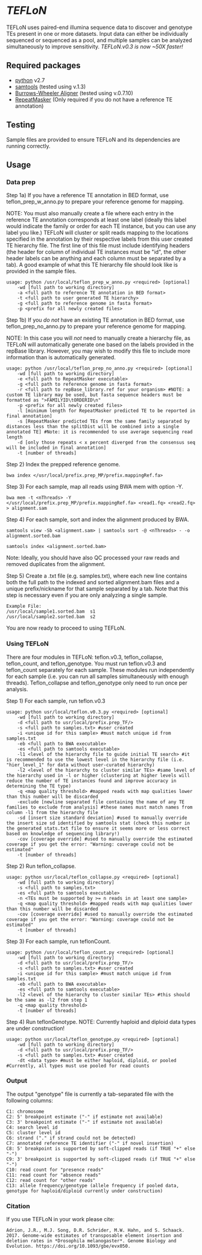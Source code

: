 *TEFLoN*
=======

TEFLoN uses paired-end illumina sequence data to discover and genotype TEs present in one or more datasets.
Input data can either be individually sequenced or sequenced as a pool, and multiple samples can be analyzed simultaneously to improve sensitivity.
*TEFLoN.v0.3 is now ~50X faster!*


## Required packages

* [python](www.python.org) v2.7
* [samtools](www.samtools.sourceforge.net) (tested using v.1.3)
* [Burrows-Wheeler Aligner](www.bio-bwa.sourceforge.net) (tested using v.0.7.10)
* [RepeatMasker](www.repeatmasker.org) (Only required if you do not have a reference TE annotation)

## Testing 
Sample files are provided to ensure TEFLoN and its dependencies are running correctly.

## Usage
### Data prep
Step 1a) If you have a reference TE annotation in BED format, use teflon_prep_w_anno.py to prepare your reference genome for mapping.

NOTE: You must also manually create a file where each entry in the reference TE annotation corresponds at least one label (ideally this label would indicate the family or order for each TE instance, but you can use any label you like.)
TEFLoN will cluster or split reads mapping to the locations specified in the annotation by their respective labels from this user created TE hierarchy file.
The first line of this file must include identifying headers (the header for column of individual TE instances must be "id", the other header labels can be anything and each column must be separated by a tab).
A good example of what this TE hierarchy file should look like is provided in the sample files.

```
usage: python /usr/local/teflon_prep_w_anno.py <required> [optional] 
    -wd [full path to working directory]
    -a <full path to reference TE annotation in BED format> 
    -t <full path to user generated TE hierarchy>
    -g <full path to reference genome in fasta format>
    -p <prefix for all newly created files>
```

Step 1b) If you *do not* have an existing TE annotation in BED format, use teflon_prep_no_anno.py to prepare your reference genome for mapping.

NOTE: In this case you will *not* need to manually create a hierarchy file, as TEFLoN will automatically generate one based on the labels provided in the repBase library. However, you may wish to modify this file to include more information than is automatically generated.

```
usage: python /usr/local/teflon_prep_no_anno.py <required> [optional] 
    -wd [full path to working directory]
    -e <full path to RepeatMasker executable> 
    -g <full path to reference genome in fasta format>
    -r <full path to repBase_library.ref for your organism> #NOTE: a custom TE library may be used, but fasta sequence headers must be formatted as ">FAMILYID\tORDERID\n" 
    -p <prefix for all newly created files>
    -l [minimum length for RepeatMasker predicted TE to be reported in final annotation] 
    -s [RepeatMasker predicted TEs from the same family separated by distances less than the splitDist will be combined into a single annotated TE] #Note: it is recommended to use average sequencing read length 
    -d [only those repeats < x percent diverged from the consensus seq will be included in final annotation]
    -t [number of threads]
```

Step 2) Index the prepped reference genome. 
```
bwa index </usr/local/prefix.prep_MP/prefix.mappingRef.fa>
```
Step 3) For each sample, map all reads using BWA mem with option -Y.
```
bwa mem -t <nThreads> -Y </usr/local/prefix.prep_MP/prefix.mappingRef.fa> <read1.fq> <read2.fq> > alignment.sam
```
Step 4) For each sample, sort and index the alignment produced by BWA.
```
samtools view -Sb <alignment.sam> | samtools sort -@ <nThreads> - -o alignment.sorted.bam

samtools index <alignment.sorted.bam>
```
Note: Ideally, you should have also QC processed your raw reads and removed duplicates from the alignment.

Step 5) Create a .txt file (e.g. samples.txt), where each new line contains both the full path to the indexed and sorted alignment.bam files and a unique prefix/nickname for that sample separated by a tab.
Note that this step is necessary even if you are only analyzing a single sample.

```
Example File:
/usr/local/sample1.sorted.bam  s1
/usr/local/sample2.sorted.bam  s2
```

You are now ready to proceed to using TEFLoN.

### Using TEFLoN
There are four modules in TEFLoN: teflon.v0.3, teflon_collapse, teflon_count, and teflon_genotype.
You must run teflon.v0.3 and teflon_count separately for each sample. These modules run independently for each sample (i.e. you can run all samples simultaneously with enough threads).
Teflon_collapse and teflon_genotype only need to run once per analysis.

Step 1) For each sample, run teflon.v0.3
```
usage: python usr/local/teflon.v0.3.py <required> [optional]
    -wd [full path to working directory]
    -d <full path to usr/local/prefix.prep_TF/>
    -s <full path to samples.txt> #user created
    -i <unique id for this sample> #must match unique id from samples.txt
    -eb <full path to BWA executable>
    -es <full path to samtools executable>
    -l1 <level of the hierarchy file to guide initial TE search> #it is recommended to use the lowest level in the hierarchy file (i.e. "hier_level_1" for data without user-curated hierarchy)
    -l2 <level of the hierarchy to cluster similar TEs> #same level of the hierarchy used in -l or higher (clustering at higher levels will reduce the number of TE instances found and improve accuracy in determining the TE type)
    -q <map quality threshold> #mapped reads with map qualities lower than this number will be discarded
    -exclude [newline separated file containing the name of any TE families to exclude from analysis] #these names must match names from column -l1 from the hierarchy file
    -sd [insert size standard deviation] #used to manually override the insert size sd identified by samtools stat (check this number in the generated stats.txt file to ensure it seems more or less correct based on knowledge of sequencing library!)
    -cov [coverage override] #used to manually override the estimated coverage if you get the error: "Warning: coverage could not be estimated"
    -t [number of threads]
```

Step 2) Run teflon_collapse.
```
usage: python usr/local/teflon_collapse.py <required> [optional]
    -wd [full path to working directory]
    -s <full path to samples.txt>
    -es <full path to samtools executable>
    -n <TEs must be supported by >= n reads in at least one sample>
    -q <map quality threshold> #mapped reads with map qualities lower than this number will be discarded
    -cov [coverage override] #used to manually override the estimated coverage if you get the error: "Warning: coverage could not be estimated"
    -t [number of threads]
```

Step 3) For each sample, run teflonCount.
```
usage: python /usr/local/teflon_count.py <required> [optional]
    -wd [full path to working directory]
    -d <full path to usr/local/prefix.prep_TF/>
    -s <full path to samples.txt> #user created
    -i <unique id for this sample> #must match unique id from samples.txt
    -eb <full path to BWA executable>
    -es <full path to samtools executable>
    -l2 <level of the hierarchy to cluster similar TEs> #this should be the same as -l2 from step 1
    -q <map quality threshold>
    -t [number of threads]
```

Step 4) Run teflonGenotype.
NOTE: Currently haploid and diploid data types are under construction!
```
usage: python usr/local/teflon_genotype.py <required> [optional]
    -wd [full path to working directory]
    -d <full path to usr/local/prefix.prep_TF/>
    -s <full path to samples.txt> #user created
    -dt <data type> #must be either haploid, diploid, or pooled #Currently, all types must use pooled for read counts
```

### Output
The output "genotype" file is currently a tab-separated file with the following columns:
```
C1: chromosome
C2: 5' breakpoint estimate ("-" if estimate not available)
C3: 3' breakpoint estimate ("-" if estimate not available)
C4: search level id
C5: cluster level id
C6: strand ("." if strand could not be detected)
C7: annotated reference TE identifier ("-" if novel insertion)
C8: 5' breakpoint is supported by soft-clipped reads (if TRUE "+" else "-")
C9: 3' breakpoint is supported by soft-clipped reads (if TRUE "+" else "-")
C10: read count for "presence reads"
C11: read count for "absence reads"
C12: read count for "other reads"
C13: allele frequency/genotype (allele frequency if pooled data, genotype for haploid/diploid currently under construction)

```

### Citation
If you use TEFLoN in your work please cite:
```
Adrion, J.R., M.J. Song, D.R. Schrider, M.W. Hahn, and S. Schaack. 2017. Genome-wide estimates of transposable element insertion and deletion rates in *Drosophila melanogaster*. Genome Biology and Evolution. https://doi.org/10.1093/gbe/evx050.
```
